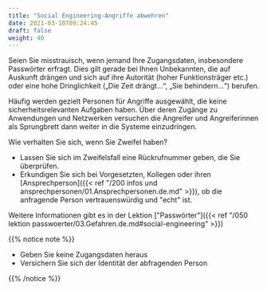 ```yaml
---
title: "Social Engineering-Angriffe abwehren"
date: 2021-03-10T09:24:45
draft: false
weight: 40
---
```

Seien Sie misstrauisch, wenn jemand Ihre Zugangsdaten, insbesondere Passwörter erfragt. Dies gilt gerade bei Ihnen Unbekannten, die auf Auskunft drängen und sich auf ihre Autorität (hoher Funktionsträger etc.) oder eine hohe Dringlichkeit („Die Zeit drängt…“, „Sie behindern...“) berufen.

Häufig werden gezielt Personen für Angriffe ausgewählt, die keine sicherheitsrelevanten Aufgaben haben. Über deren Zugänge zu Anwendungen und Netzwerken versuchen die Angreifer und Angreiferinnen als Sprungbrett dann weiter in die Systeme einzudringen.

Wie verhalten Sie sich, wenn Sie Zweifel haben?

- Lassen Sie sich im Zweifelsfall eine Rückrufnummer geben, die Sie überprüfen.
- Erkundigen Sie sich bei Vorgesetzten, Kollegen oder ihren [Ansprechperson]({{< ref "/200 infos und ansprechpersonen/01.Ansprechpersonen.de.md" >}}), ob die anfragende Person vertrauenswürdig und "echt" ist.

Weitere Informationen gibt es in der Lektion ["Passwörter"]({{< ref "/050 lektion passwoerter/03.Gefahren.de.md#social-engineering" >}})

{{% notice note %}} 

- Geben Sie keine Zugangsdaten heraus
- Versichern Sie sich der Identität der abfragenden Person

{{% /notice %}}

